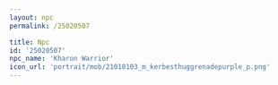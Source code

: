```yaml
---
layout: npc
permalink: /25020507

title: Npc
id: '25020507'
npc_name: 'Kharon Warrior'
icon_url: 'portrait/mob/21010103_m_kerbesthuggrenadepurple_p.png'
---
```

